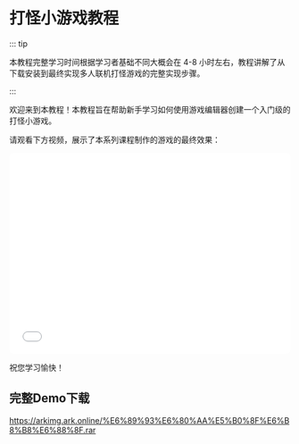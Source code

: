 # 打怪小游戏教程

::: tip

本教程完整学习时间根据学习者基础不同大概会在 4-8 小时左右，教程讲解了从下载安装到最终实现多人联机打怪游戏的完整实现步骤。

:::

欢迎来到本教程！本教程旨在帮助新手学习如何使用游戏编辑器创建一个入门级的打怪小游戏。

请观看下方视频，展示了本系列课程制作的游戏的最终效果：

<iframe sandbox="allow-scripts allow-downloads allow-same-origin allow-popups allow-presentation allow-forms" frameborder="0" draggable="false" allowfullscreen="" allow="encrypted-media;" referrerpolicy="" aha-samesite="" class="iframe-loaded" src="//player.bilibili.com/player.html?aid=277786891&bvid=BV18c411f7vj&cid=1324078202&p=1&autoplay=0" style="border-radius: 7px; width: 100%; height: 360px;"></iframe>

祝您学习愉快！

## 完整Demo下载

https://arkimg.ark.online/%E6%89%93%E6%80%AA%E5%B0%8F%E6%B8%B8%E6%88%8F.rar